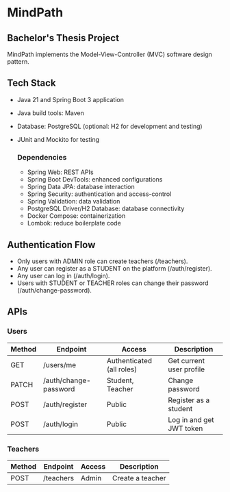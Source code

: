 # MindPath
## Bachelor's Thesis Project

MindPath implements the Model-View-Controller (MVC) software design pattern.

## Tech Stack
- Java 21 and Spring Boot 3 application
- Java build tools: Maven
- Database: PostgreSQL (optional: H2 for development and testing)
- JUnit and Mockito for testing

  ### Dependencies
    - Spring Web: REST APIs
    - Spring Boot DevTools: enhanced configurations
    - Spring Data JPA: database interaction
    - Spring Security: authentication and access-control
    - Spring Validation: data validation
    - PostgreSQL Driver/H2 Database: database connectivity
    - Docker Compose: containerization
    - Lombok: reduce boilerplate code

## Authentication Flow
- Only users with ADMIN role can create teachers (/teachers).
- Any user can register as a STUDENT on the platform (/auth/register).
- Any user can log in (/auth/login).
- Users with STUDENT or TEACHER roles can change their password (/auth/change-password).

## APIs
### Users

| Method | Endpoint       | Access                 | Description                  |
|--------|----------------|------------------------|------------------------------|
| GET    | /users/me      | Authenticated (all roles) | Get current user profile     |
| PATCH  | /auth/change-password | Student, Teacher  | Change password              |
| POST   | /auth/register | Public                 | Register as a student        |
| POST   | /auth/login    | Public                 | Log in and get JWT token     |

### Teachers

| Method | Endpoint  | Access | Description      |
|--------|-----------|--------|------------------|
| POST   | /teachers | Admin  | Create a teacher |

